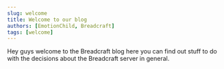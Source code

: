```yaml
---
slug: welcome
title: Welcome to our blog
authors: [EmotionChild, Breadcraft]
tags: [welcome]
---
```


Hey guys welcome to the Breadcraft blog here you can find out stuff to do with the decisions about the Breadcraft server in general.